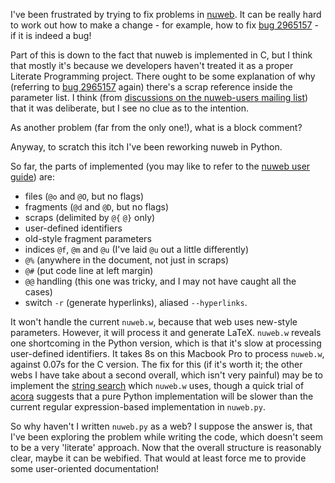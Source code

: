 I've been frustrated by trying to fix problems in [nuweb](https://sourceforge.net/projects/nuweb/). It can be really hard to work out how to make a change - for example, how to
fix [bug 2965157][2965157] - if it is indeed a bug!

[2965157]: https://sourceforge.net/tracker/?func=detail&aid=2965157&group_id=7449&atid=107449

Part of this is down to the fact that nuweb is implemented in C, but I think that mostly it's because we developers haven't treated it as a proper Literate Programming project. There ought to be some explanation of why (referring to [bug 2965157][2965157] again) there's a scrap reference inside the parameter list. I think (from [discussions on the nuweb-users mailing list](https://sourceforge.net/p/nuweb/mailman/nuweb-users/thread/17420.5508.654059.590404@Grootgrut.hit/)) that it was deliberate, but I see no clue as to the intention.

As another problem (far from the only one!), what is a block comment?

Anyway, to scratch this itch I've been reworking nuweb in Python.

So far, the parts of implemented (you may like to refer to the [nuweb user guide](http://nuweb.sourceforge.net/nuwebdoc.pdf)) are:

* files (`@o` and `@O`, but no flags)
* fragments (`@d` and `@D`, but no flags)
* scraps (delimited by `@{` `@}` only)
* user-defined identifiers
* old-style fragment parameters
* indices `@f`, `@m` and `@u` (I've laid `@u` out a little differently)
* `@%` (anywhere in the document, not just in scraps)
* `@#` (put code line at left margin)
* `@@` handling (this one was tricky, and I may not have caught all the cases)
* switch `-r` (generate hyperlinks), aliased `--hyperlinks`.

It won't handle the current `nuweb.w`, because that web uses new-style parameters. However, it will process it and generate LaTeX. `nuweb.w` reveals one shortcoming in the Python version, which is that it's slow at processing user-defined identifiers. It takes 8s on this Macbook Pro to process `nuweb.w`, against 0.07s for the C version. The fix for this (if it's worth it; the other webs I have take about a second overall, which isn't very painful) may be to implement the [string search](https://en.wikipedia.org/wiki/Aho–Corasick_string_matching_algorithm) which `nuweb.w` uses, though a quick trial of [acora](https://pypi.python.org/pypi/acora) suggests that a pure Python implementation will be slower than the current regular expression-based implementation in `nuweb.py`.

So why haven't I written `nuweb.py` as a web? I suppose the answer is, that I've been exploring the problem while writing the code, which doesn't seem to be a very 'literate' approach. Now that the overall structure is reasonably clear, maybe it can be webified. That would at least force me to provide some user-oriented documentation!
